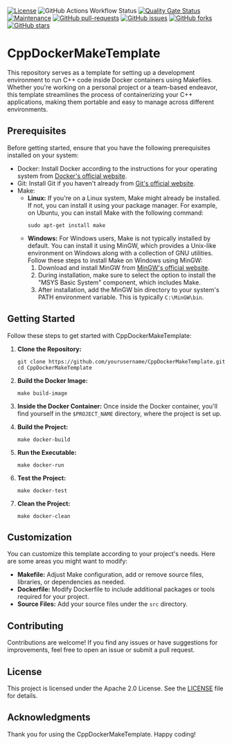 [![License](https://img.shields.io/badge/License-Apache_2.0-blue.svg)](https://img.shields.io/github/license/gvatsal60/CppDockerMakeTemplate)
![GitHub Actions Workflow Status](https://img.shields.io/github/actions/workflow/status/gvatsal60/CppDockerMakeTemplate/build.yml)
[![Quality Gate Status](https://sonarcloud.io/api/project_badges/measure?project=gvatsal60_CppDockerMakeTemplate&metric=alert_status)](https://sonarcloud.io/summary/new_code?id=gvatsal60_CppDockerMakeTemplate)
[![Maintenance](https://img.shields.io/badge/Maintained%3F-Yes-green.svg)](https://GitHub.com/gvatsal60/CppDockerMakeTemplate/graphs/commit-activity)
[![GitHub pull-requests](https://img.shields.io/github/issues-pr/gvatsal60/CppDockerMakeTemplate.svg)](https://GitHub.com/gvatsal60/CppDockerMakeTemplate/pull/)
[![GitHub issues](https://img.shields.io/github/issues/gvatsal60/CppDockerMakeTemplate.svg)](https://GitHub.com/gvatsal60/CppDockerMakeTemplate/issues/)
[![GitHub forks](https://img.shields.io/github/forks/gvatsal60/CppDockerMakeTemplate.svg)](https://GitHub.com/gvatsal60/CppDockerMakeTemplate/network/)
[![GitHub stars](https://img.shields.io/github/stars/gvatsal60/CppDockerMakeTemplate.svg)](https://GitHub.com/gvatsal60/CppDockerMakeTemplate/stargazers)

# CppDockerMakeTemplate

This repository serves as a template for setting up a development environment to run C++ code inside Docker containers using Makefiles. Whether you're working on a personal project or a team-based endeavor, this template streamlines the process of containerizing your C++ applications, making them portable and easy to manage across different environments.

## Prerequisites

Before getting started, ensure that you have the following prerequisites installed on your system:

- Docker: Install Docker according to the instructions for your operating system from [Docker's official website](https://www.docker.com/get-started).
- Git: Install Git if you haven't already from [Git's official website](https://git-scm.com/downloads).
- Make:
  - **Linux:** If you're on a Linux system, Make might already be installed. If not, you can install it using your package manager. For example, on Ubuntu, you can install Make with the following command:
    ```
    sudo apt-get install make
    ```
  - **Windows:** For Windows users, Make is not typically installed by default. You can install it using MinGW, which provides a Unix-like environment on Windows along with a collection of GNU utilities. Follow these steps to install Make on Windows using MinGW:
    1. Download and install MinGW from [MinGW's official website](http://www.mingw.org/).
    2. During installation, make sure to select the option to install the "MSYS Basic System" component, which includes Make.
    3. After installation, add the MinGW bin directory to your system's PATH environment variable. This is typically `C:\MinGW\bin`.

## Getting Started

Follow these steps to get started with CppDockerMakeTemplate:

1. **Clone the Repository:**

   ```
   git clone https://github.com/yourusername/CppDockerMakeTemplate.git
   cd CppDockerMakeTemplate
   ```

2. **Build the Docker Image:**

   ```
   make build-image
   ```

3. **Inside the Docker Container:**
   Once inside the Docker container, you'll find yourself in the `$PROJECT_NAME` directory, where the project is set up.

4. **Build the Project:**

   ```
   make docker-build
   ```

5. **Run the Executable:**

   ```
   make docker-run
   ```

6. **Test the Project:**

   ```
   make docker-test
   ```

7. **Clean the Project:**
   ```
   make docker-clean
   ```

## Customization

You can customize this template according to your project's needs. Here are some areas you might want to modify:

- **Makefile:** Adjust Make configuration, add or remove source files, libraries, or dependencies as needed.
- **Dockerfile:** Modify Dockerfile to include additional packages or tools required for your project.
- **Source Files:** Add your source files under the `src` directory.

## Contributing

Contributions are welcome! If you find any issues or have suggestions for improvements, feel free to open an issue or submit a pull request.

## License

This project is licensed under the Apache 2.0 License. See the [LICENSE](https://www.apache.org/licenses/LICENSE-2.0) file for details.

## Acknowledgments

Thank you for using the CppDockerMakeTemplate. Happy coding!
